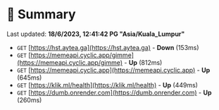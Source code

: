 # 📖 Summary
Last updated: **18/6/2023, 12:41:42 PG "Asia/Kuala_Lumpur"**

- `GET` [https://hst.aytea.ga](https://hst.aytea.ga) - **Down** (153ms)
- `GET` [https://memeapi.cyclic.app/gimme](https://memeapi.cyclic.app/gimme) - **Up** (812ms)
- `GET` [https://memeapi.cyclic.app](https://memeapi.cyclic.app) - **Up** (645ms)
- `GET` [https://klik.ml/health](https://klik.ml/health) - **Up** (449ms)
- `GET` [https://dumb.onrender.com](https://dumb.onrender.com) - **Up** (260ms)
